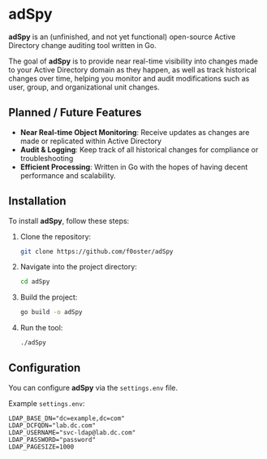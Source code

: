 # adSpy

**adSpy** is an (unfinished, and not yet functional) open-source Active Directory change auditing tool written in Go.

The goal of **adSpy** is to provide near real-time visibility into changes made to your Active Directory domain as they happen, as well as track historical changes over time, helping you monitor and audit modifications such as user, group, and organizational unit changes.  

## Planned / Future Features

- **Near Real-time Object Monitoring**: Receive updates as changes are made or replicated within Active Directory
- **Audit & Logging**: Keep track of all historical changes for compliance or troubleshooting
- **Efficient Processing**: Written in Go with the hopes of having decent performance and scalability.

## Installation

To install **adSpy**, follow these steps:

1. Clone the repository:

    ```bash
    git clone https://github.com/f0oster/adSpy
    ```

2. Navigate into the project directory:

    ```bash
    cd adSpy
    ```

3. Build the project:

    ```bash
    go build -o adSpy
    ```

4. Run the tool:

    ```bash
    ./adSpy
    ```

## Configuration

You can configure **adSpy** via the `settings.env` file.

Example `settings.env`:

```env
LDAP_BASE_DN="dc=example,dc=com"
LDAP_DCFQDN="lab.dc.com"
LDAP_USERNAME="svc-ldap@lab.dc.com"
LDAP_PASSWORD="password"
LDAP_PAGESIZE=1000
```
